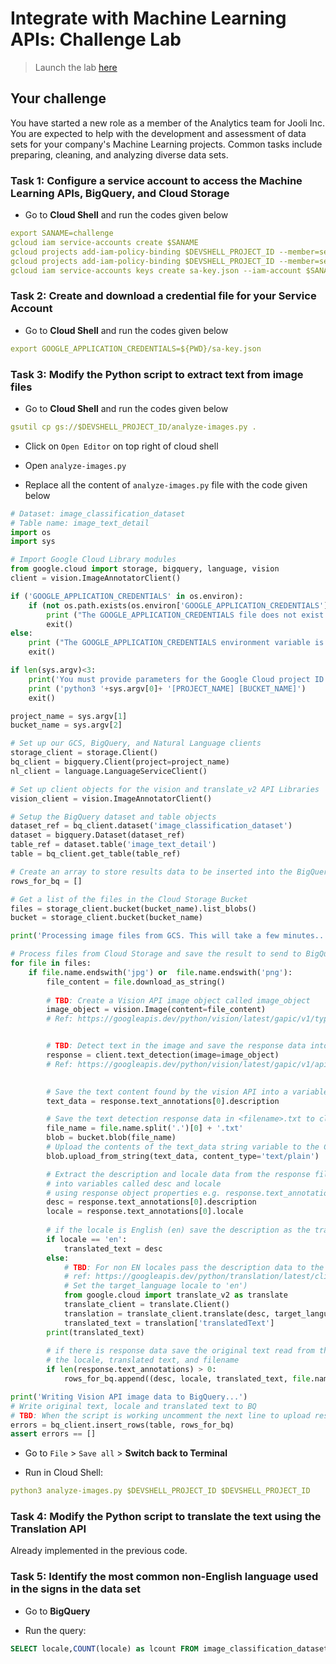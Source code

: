 # Integrate with Machine Learning APIs: Challenge Lab

> Launch the lab [here](https://google.qwiklabs.com/focuses/12704?parent=catalog)

## Your challenge

You have started a new role as a member of the Analytics team for Jooli Inc. You are expected to help with the development and assessment of data sets for your company's Machine Learning projects. Common tasks include preparing, cleaning, and analyzing diverse data sets.

### Task 1: Configure a service account to access the Machine Learning APIs, BigQuery, and Cloud Storage

* Go to **Cloud Shell** and run the codes given below

```yaml
export SANAME=challenge
gcloud iam service-accounts create $SANAME
gcloud projects add-iam-policy-binding $DEVSHELL_PROJECT_ID --member=serviceAccount:$SANAME@$DEVSHELL_PROJECT_ID.iam.gserviceaccount.com --role=roles/bigquery.admin
gcloud projects add-iam-policy-binding $DEVSHELL_PROJECT_ID --member=serviceAccount:$SANAME@$DEVSHELL_PROJECT_ID.iam.gserviceaccount.com --role=roles/storage.admin
gcloud iam service-accounts keys create sa-key.json --iam-account $SANAME@$DEVSHELL_PROJECT_ID.iam.gserviceaccount.com
```

### Task 2: Create and download a credential file for your Service Account

* Go to **Cloud Shell** and run the codes given below

```yaml
export GOOGLE_APPLICATION_CREDENTIALS=${PWD}/sa-key.json
```

### Task 3: Modify the Python script to extract text from image files

* Go to **Cloud Shell** and run the codes given below

```yaml
gsutil cp gs://$DEVSHELL_PROJECT_ID/analyze-images.py .
```

* Click on `Open Editor` on top right of cloud shell

* Open `analyze-images.py`

* Replace all the content of `analyze-images.py` file with the code given below

```python
# Dataset: image_classification_dataset
# Table name: image_text_detail
import os
import sys

# Import Google Cloud Library modules
from google.cloud import storage, bigquery, language, vision
client = vision.ImageAnnotatorClient()

if ('GOOGLE_APPLICATION_CREDENTIALS' in os.environ):
    if (not os.path.exists(os.environ['GOOGLE_APPLICATION_CREDENTIALS'])):
        print ("The GOOGLE_APPLICATION_CREDENTIALS file does not exist.\n")
        exit()
else:
    print ("The GOOGLE_APPLICATION_CREDENTIALS environment variable is not defined.\n")
    exit()

if len(sys.argv)<3:
    print('You must provide parameters for the Google Cloud project ID and Storage bucket')
    print ('python3 '+sys.argv[0]+ '[PROJECT_NAME] [BUCKET_NAME]')
    exit()

project_name = sys.argv[1]
bucket_name = sys.argv[2]

# Set up our GCS, BigQuery, and Natural Language clients
storage_client = storage.Client()
bq_client = bigquery.Client(project=project_name)
nl_client = language.LanguageServiceClient()

# Set up client objects for the vision and translate_v2 API Libraries
vision_client = vision.ImageAnnotatorClient()

# Setup the BigQuery dataset and table objects
dataset_ref = bq_client.dataset('image_classification_dataset')
dataset = bigquery.Dataset(dataset_ref)
table_ref = dataset.table('image_text_detail')
table = bq_client.get_table(table_ref)

# Create an array to store results data to be inserted into the BigQuery table
rows_for_bq = []

# Get a list of the files in the Cloud Storage Bucket
files = storage_client.bucket(bucket_name).list_blobs()
bucket = storage_client.bucket(bucket_name)

print('Processing image files from GCS. This will take a few minutes..')

# Process files from Cloud Storage and save the result to send to BigQuery
for file in files:    
    if file.name.endswith('jpg') or  file.name.endswith('png'):
        file_content = file.download_as_string()
        
        # TBD: Create a Vision API image object called image_object
        image_object = vision.Image(content=file_content)
        # Ref: https://googleapis.dev/python/vision/latest/gapic/v1/types.html#google.cloud.vision_v1.types.Image


        # TBD: Detect text in the image and save the response data into an object called response
        response = client.text_detection(image=image_object)
        # Ref: https://googleapis.dev/python/vision/latest/gapic/v1/api.html#google.cloud.vision_v1.ImageAnnotatorClient.document_text_detection

    
        # Save the text content found by the vision API into a variable called text_data
        text_data = response.text_annotations[0].description

        # Save the text detection response data in <filename>.txt to cloud storage
        file_name = file.name.split('.')[0] + '.txt'
        blob = bucket.blob(file_name)
        # Upload the contents of the text_data string variable to the Cloud Storage file 
        blob.upload_from_string(text_data, content_type='text/plain')

        # Extract the description and locale data from the response file
        # into variables called desc and locale
        # using response object properties e.g. response.text_annotations[0].description
        desc = response.text_annotations[0].description
        locale = response.text_annotations[0].locale
        
        # if the locale is English (en) save the description as the translated_txt
        if locale == 'en':
            translated_text = desc
        else:
            # TBD: For non EN locales pass the description data to the translation API
            # ref: https://googleapis.dev/python/translation/latest/client.html#google.cloud.translate_v2.client.Client.translate
            # Set the target_language locale to 'en')
            from google.cloud import translate_v2 as translate
            translate_client = translate.Client()
            translation = translate_client.translate(desc, target_language='en',format_='text')
            translated_text = translation['translatedText']
        print(translated_text)
        
        # if there is response data save the original text read from the image, 
        # the locale, translated text, and filename
        if len(response.text_annotations) > 0:
            rows_for_bq.append((desc, locale, translated_text, file.name))

print('Writing Vision API image data to BigQuery...')
# Write original text, locale and translated text to BQ
# TBD: When the script is working uncomment the next line to upload results to BigQuery
errors = bq_client.insert_rows(table, rows_for_bq)
assert errors == []
```

* Go to `File` > `Save all` > **Switch back to Terminal**

* Run in Cloud Shell:

```yaml
python3 analyze-images.py $DEVSHELL_PROJECT_ID $DEVSHELL_PROJECT_ID
```

### Task 4: Modify the Python script to translate the text using the Translation API

Already implemented in the previous code.

### Task 5: Identify the most common non-English language used in the signs in the data set

* Go to **BigQuery**

* Run the query:

```sql
SELECT locale,COUNT(locale) as lcount FROM image_classification_dataset.image_text_detail GROUP BY locale ORDER BY lcount DESC
```

